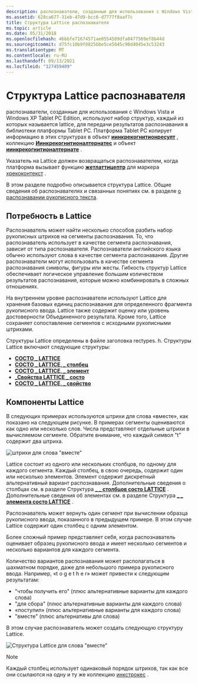 ```yaml
---
description: распознаватели, созданные для использования с Windows Vista и Windows XP Tablet PC Edition, используют набор структур, каждый из которых называется lattice, для передачи результатов распознавания в библиотеки платформы Tablet PC.
ms.assetid: 628ca677-31eb-47d9-bcc6-d7777f8aaf7c
title: Структура Lattice распознавателя
ms.topic: article
ms.date: 05/31/2018
ms.openlocfilehash: 46bbfe71674571ae0554509dfa8477569ef8b44d
ms.sourcegitcommit: d75fc10b9f0825bbe5ce5045c90d4045e3c53243
ms.translationtype: MT
ms.contentlocale: ru-RU
ms.lasthandoff: 09/13/2021
ms.locfileid: "127459409"
---
```

# <a name="recognizer-lattice-structure"></a>Структура Lattice распознавателя

распознаватели, созданные для использования с Windows Vista и Windows XP Tablet PC Edition, используют набор структур, каждый из которых называется lattice, для передачи результатов распознавания в библиотеки платформы Tablet PC. Платформа Tablet PC копирует информацию в этих структурах в объект [**иинкрекогнитионресулт**](/windows/desktop/api/msinkaut/nn-msinkaut-iinkrecognitionresult) , коллекцию [**Иинкрекогнитионалтернатес**](/windows/desktop/api/msinkaut/nn-msinkaut-iinkrecognitionalternates) и объект [**иинкрекогнитионалтернате**](/windows/desktop/api/msinkaut/nn-msinkaut-iinkrecognitionalternate) .

Указатель на Lattice должен возвращаться распознавателем, когда платформа вызывает функцию [**жетлаттицептр**](/windows/desktop/api/recapis/nf-recapis-getlatticeptr) для маркера [хрекоконтекст](hrecocontext-handle.md) .

В этом разделе подробно описывается структура Lattice. Общие сведения об распознавателях и связанных понятиях см. в разделе [о распознавании рукописного текста](about-handwriting-recognition.md).

## <a name="the-need-for-a-lattice"></a>Потребность в Lattice

Распознаватель может найти несколько способов разбить набор рукописных штрихов на сегменты распознавания. То, что распознаватель использует в качестве сегмента распознавания, зависит от типа распознавателя. Распознаватели английского языка обычно используют слова в качестве сегмента распознавания. Другие распознаватели могут использовать в качестве сегмента распознавания символы, фигуры или жесты. Гибкость структур Lattice обеспечивает логическое управление большим количеством результатов распознавания, которые можно комбинировать в сложных отношениях.

На внутреннем уровне распознаватели используют Lattice для хранения базовых единиц распознавания для определенного фрагмента рукописного ввода. Lattice также содержит оценку или уровень достоверности Объединенного результата. Кроме того, Lattice сохраняет сопоставление сегментов с исходными рукописными штрихами.

Структуры Lattice определены в файле заголовка rectypes. h. Структуры Lattice включают следующие структуры:

-   [**СОСТО \_ LATTICE**](/windows/win32/api/rectypes/ns-rectypes-reco_lattice)
-   [**СОСТО \_ LATTICE, \_ столбец**](/windows/win32/api/rectypes/ns-rectypes-reco_lattice_column)
-   [**СОСТО \_ LATTICE, \_ элемент**](/windows/win32/api/rectypes/ns-rectypes-reco_lattice_element)
-   [**\_Свойства LATTICE \_ состо**](/windows/win32/api/rectypes/ns-rectypes-reco_lattice_properties)
-   [**СОСТО \_ LATTICE, \_ свойство**](/windows/win32/api/rectypes/ns-rectypes-reco_lattice_property)

## <a name="lattice-components"></a>Компоненты Lattice

В следующих примерах используются штрихи для слова «вместе», как показано на следующем рисунке. В примерах сегменты оцениваются как одно или несколько слов. Числа представляют отдельные штрихи в вычисляемом сегменте. Обратите внимание, что каждый символ "t" содержит два штриха.

![штрихи для слова "вместе"](images/1d5fa9fb-6c38-49b8-8caa-2b6dcc1d5dec.gif)

Lattice состоит из одного или нескольких столбцов, по одному для каждого сегмента. Каждый столбец, в свою очередь, содержит один или несколько элементов. Элемент содержит дискретный альтернативный вариант распознавания. Дополнительные сведения о столбцах см. в разделе Структура [**\_ \_ столбцов состо LATTICE**](/windows/win32/api/rectypes/ns-rectypes-reco_lattice_column) . Дополнительные сведения об элементах см. в разделе Структура [**\_ \_ элемента состо LATTICE**](/windows/win32/api/rectypes/ns-rectypes-reco_lattice_element) .

Распознаватель может вернуть один сегмент при вычислении образца рукописного ввода, показанного в предыдущем примере. В этом случае Lattice содержит один столбец с одним элементом.

Более сложный пример представляет себя, когда распознаватель оценивает образец рукописного ввода и имеет несколько сегментов и несколько вариантов для каждого сегмента.

Количество вариантов распознавания может располагаться в шахматном порядке, даже для небольшого примера рукописного ввода. Например, «t o g e t h e r» может привести к следующим результатам:

-   "чтобы получить его" (плюс альтернативные варианты для каждого слова)
-   "для сбора" (плюс альтернативные варианты для каждого слова)
-   «поступил» (плюс альтернативные варианты для каждого слова)
-   "вместе" (плюс альтернативы для слова)

В этом случае распознаватель может создать следующую структуру Lattice.

![Структура Lattice для слова "вместе"](images/2496c3dd-8b08-4f86-9fe3-f118be49a8c8.gif)

> [!Note]  
> Каждый столбец использует одинаковый порядок штрихов, так как все они ссылаются на одну и ту же коллекцию [инкстрокес](/previous-versions/windows/desktop/legacy/ms703293(v=vs.85)) .

 

 

 
